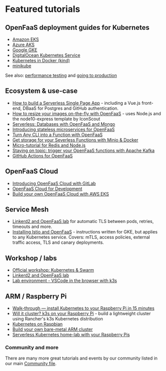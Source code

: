 # Featured tutorials

## OpenFaaS deployment guides for Kubernetes

- [Amazon EKS](https://www.weave.works/blog/getting-started-with-openfaas-kubernetes-operator-on-eks)
- [Azure AKS](https://medium.com/@ericstoekl/deploying-openfaas-on-kubernetes-azure-aks-4eea99d0743f)
- [Google GKE](https://www.openfaas.com/blog/gke-multi-stage/)
- [DigitalOcean Kubernetes Service](https://blog.alexellis.io/digitalocean-kubernetes-engine/)
- [Kubernetes in Docker (kind)](https://blog.alexellis.io/be-kind-to-yourself/)
- [minikube](https://medium.com/devopslinks/getting-started-with-openfaas-on-minikube-634502c7acdf)

See also: [performance testing](/architecture/performance/) and [going to production](/architecture/production/)

## Ecosystem & use-case

* [How to build a Serverless Single Page App](https://www.openfaas.com/blog/serverless-single-page-app/) - including a Vue.js front-end, DBaaS for Postgres and GitHub authentication.
* [How to resize your images on-the-fly with OpenFaaS](https://www.openfaas.com/blog/resize-images-on-the-fly/) - uses Node.js and the node10-express template by IconScout
* [Serverless: Databases with OpenFaaS and Mongo](https://blog.alexellis.io/serverless-databases-with-openfaas-and-mongo/)
* [Introducing stateless microservices for OpenFaaS](https://www.openfaas.com/blog/stateless-microservices/)
* [Turn Any CLI into a Function with OpenFaaS](https://blog.alexellis.io/cli-functions-with-openfaas/)
* [Get storage for your Severless Functions with Minio & Docker](https://blog.alexellis.io/openfaas-storage-for-your-functions/)
* [Micro-tutorial for Redis and Node.js](https://gist.github.com/alexellis/e05a7b573ae22b209f0214d5766ff07e)
* [Staying on topic: trigger your OpenFaaS functions with Apache Kafka](https://www.openfaas.com/blog/kafka-connector/)
* [GitHub Actions for OpenFaaS](https://lucasroesler.com/2019/09/action-packed-functions/)

## OpenFaaS Cloud

* [Introducing OpenFaaS Cloud with GitLab](https://www.openfaas.com/blog/openfaas-cloud-gitlab/)
* [OpenFaaS Cloud for Development](https://blog.alexellis.io/openfaas-cloud-for-development/)
* [Build your own OpenFaaS Cloud with AWS EKS](https://www.openfaas.com/blog/eks-openfaas-cloud-build-guide/)

## Service Mesh

* [Linkerd2 and OpenFaaS lab](https://github.com/openfaas-incubator/openfaas-linkerd2) for automatic TLS between pods, retries, timeouts and more.
* [Installing Istio and OpenFaaS](https://github.com/stefanprodan/istio-gke/blob/master/docs/openfaas/00-index.md) - instructions written for GKE, but applies to any Kubernetes service. Covers: mTLS, access policies, external traffic access, TLS and canary deployments.

## Workshop / labs

* [Official workshop: Kubernetes & Swarm](https://github.com/openfaas/workshop)
* [Linkerd2 and OpenFaaS lab](https://github.com/openfaas-incubator/openfaas-linkerd2)
* [Lab environment - VSCode in the browser with k3s](https://github.com/openfaas-incubator/workshop-vscode)

## ARM / Raspberry Pi

* [Walk-through — install Kubernetes to your Raspberry Pi in 15 minutes](https://medium.com/@alexellisuk/walk-through-install-kubernetes-to-your-raspberry-pi-in-15-minutes-84a8492dc95a?postPublishedType=repub)
* [Will it cluster? k3s on your Raspberry Pi](https://blog.alexellis.io/test-drive-k3s-on-raspberry-pi/) - build a lightweight cluster using Rancher's k3s Kubernetes distribution
* [Kubernetes on Raspbian](https://github.com/alexellis/k8s-on-raspbian)
* [Build your own bare-metal ARM cluster](https://blog.alexellis.io/build-your-own-bare-metal-arm-cluster/)
* [Serverless Kubernetes home-lab with your Raspberry Pis](https://blog.alexellis.io/serverless-kubernetes-on-raspberry-pi/)

### Community and more

There are many more great tutorials and events by our community listed in our main [Community file](https://github.com/openfaas/faas/blob/master/community.md).
